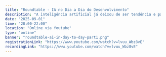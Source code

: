 ```yaml
---
title: "Roundtable - IA no Dia a Dia do Desenvolvimento"
description: "A inteligência artificial já deixou de ser tendência e passou a ser realidade no cotidiano de desenvolvedores ao redor do mundo. Mas como ela pode, de fato, impactar o fluxo de trabalho diário, acelerar a entrega de soluções e melhorar a qualidade do código?"
date: "2025-09-01"
time: "20:00-22:00"
location: "Online via Youtube"
type: "online"
banner: "roundtable-ai-in-day-to-day-part1.png"
registrationLink: "https://www.youtube.com/watch?v=lvuu_Wbz8vE"
recordingLink: "https://www.youtube.com/watch?v=lvuu_Wbz8vE"
---
```

